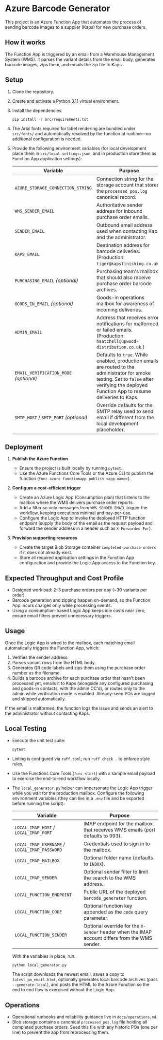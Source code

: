 # Azure Barcode Generator

This project is an Azure Function App that automates the process of sending barcode images to a supplier (Kaps) for new purchase orders.

## How it works

The Function App is triggered by an email from a Warehouse Management System (WMS). It parses the variant details from the email body, generates barcode images, zips them, and emails the zip file to Kaps.

## Setup

1. Clone the repository.
2. Create and activate a Python 3.11 virtual environment.
3. Install the dependencies:

    ```bash
    pip install -r src/requirements.txt
    ```

4. The Arial fonts required for label rendering are bundled under `src/fonts/` and automatically resolved by the function at runtime—no additional configuration is needed.

5. Provide the following environment variables (for local development place them in `src/local.settings.json`, and in production store them as Function App application settings):

    | Variable | Purpose |
    | --- | --- |
    | `AZURE_STORAGE_CONNECTION_STRING` | Connection string for the storage account that stores the `processed_pos.log` canonical record. |
    | `WMS_SENDER_EMAIL` | Authoritative sender address for inbound purchase order emails. |
    | `SENDER_EMAIL` | Outbound email address used when contacting Kaps and the administrator. |
    | `KAPS_EMAIL` | Destination address for barcode deliveries. (Production: `tiger@kapsfinishing.co.uk`.) |
    | `PURCHASING_EMAIL` *(optional)* | Purchasing team's mailbox that should also receive purchase order barcode archives. |
    | `GOODS_IN_EMAIL` *(optional)* | Goods-in operations mailbox for awareness of incoming deliveries. |
    | `ADMIN_EMAIL` | Address that receives error notifications for malformed or failed emails. (Production: `hsatchell@upwood-distribution.co.uk`.) |
    | `EMAIL_VERIFICATION_MODE` *(optional)* | Defaults to `true`. While enabled, production emails are routed to the administrator for smoke testing. Set to `false` after verifying the deployed Function App to resume deliveries to Kaps. |
    | `SMTP_HOST` / `SMTP_PORT` *(optional)* | Override defaults for the SMTP relay used to send email if different from the local development placeholder. |

## Deployment

1. **Publish the Azure Function**
    - Ensure the project is built locally by running `pytest`.
    - Use the Azure Functions Core Tools or the Azure CLI to publish the function (`func azure functionapp publish <app-name>`).

2. **Configure a cost-efficient trigger**
    - Create an Azure Logic App (Consumption plan) that listens to the mailbox where the WMS delivers purchase order reports.
    - Add a filter so only messages from `WMS_SENDER_EMAIL` trigger the workflow, keeping executions minimal and pay-per-use.
    - Configure the Logic App to invoke the deployed HTTP function endpoint (supply the body of the email as the request payload and forward the sender address in a header such as `X-Forwarded-For`).

3. **Provision supporting resources**
    - Create the target Blob Storage container `completed-purchase-orders` if it does not already exist.
    - Store all required application settings in the Function App configuration and provide the Logic App access to the Function key.

## Expected Throughput and Cost Profile

- Designed workload: 2–3 purchase orders per day (~30 variants per order).
- Barcode generation and zipping happen on-demand, so the Function App incurs charges only while processing events.
- Using a consumption-based Logic App keeps idle costs near zero; ensure email filters prevent unnecessary triggers.

## Usage

Once the Logic App is wired to the mailbox, each matching email automatically triggers the Function App, which:

1. Verifies the sender address.
2. Parses variant rows from the HTML body.
3. Generates QR code labels and zips them using the purchase order number as the filename.
4. Builds a barcode archive for each purchase order that hasn't been processed yet, emails it to Kaps (alongside any configured purchasing and goods-in contacts, with the admin CC'd), or routes only to the admin while verification mode is enabled. Already-seen POs are logged and skipped automatically.

If the email is malformed, the function logs the issue and sends an alert to the administrator without contacting Kaps.

## Local Testing

- Execute the unit test suite:

    ```bash
    pytest
    ```

- Linting is configured via `ruff.toml`; run `ruff check .` to enforce style rules.
- Use the Functions Core Tools (`func start`) with a sample email payload to exercise the end-to-end workflow locally.
- The `local_generator.py` helper can impersonate the Logic App trigger while you
    wait for the production mailbox. Configure the following environment variables
    (they can live in a `.env` file and be exported before running the script):

    | Variable | Purpose |
    | --- | --- |
    | `LOCAL_IMAP_HOST` / `LOCAL_IMAP_PORT` | IMAP endpoint for the mailbox that receives WMS emails (port defaults to 993). |
    | `LOCAL_IMAP_USERNAME` / `LOCAL_IMAP_PASSWORD` | Credentials used to sign in to the mailbox. |
    | `LOCAL_IMAP_MAILBOX` | Optional folder name (defaults to `INBOX`). |
    | `LOCAL_IMAP_SENDER` | Optional sender filter to limit the search to the WMS address. |
    | `LOCAL_FUNCTION_ENDPOINT` | Public URL of the deployed `barcode_generator` function. |
    | `LOCAL_FUNCTION_CODE` | Optional function key appended as the `code` query parameter. |
    | `LOCAL_FUNCTION_SENDER` | Optional override for the `X-Sender` header when the IMAP account differs from the WMS sender. |

    With the variables in place, run:

    ```bash
    python local_generator.py
    ```

    The script downloads the newest email, saves a copy to
    `latest_po_email.html`, optionally generates local barcode archives (pass
    `--generate-local`), and posts the HTML to the Azure Function so the end to
    end flow is exercised without the Logic App.

## Operations

- Operational runbooks and reliability guidance live in `docs/operations.md`.
- Blob storage contains a canonical `processed_pos.log` file holding all completed purchase orders. Seed this file with any historic POs (one per line) to prevent the app from reprocessing them.
